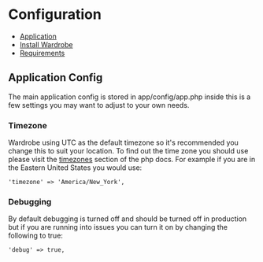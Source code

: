 # Configuration

- [Application](#application)
- [Install Wardrobe](#install-wardrobe)
- [Requirements](#requirements)

<a name="application"></a>
## Application Config

The main application config is stored in app/config/app.php inside this is a few settings you may want to adjust to your own needs.

### Timezone

Wardrobe using UTC as the default timezone so it's recommended you change this to suit your location. To find out the time zone you should use please visit the [timezones](http://php.net/manual/en/timezones.php) section of the php docs. For example if you are in the Eastern United States you would use:

    'timezone' => 'America/New_York',

### Debugging

By default debugging is turned off and should be turned off in production but if you are running into issues you can turn it on by changing the following to true:

    'debug' => true,
